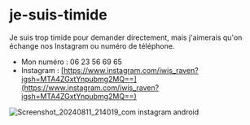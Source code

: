 # je-suis-timide

Je suis trop timide pour demander directement, mais j'aimerais qu'on échange nos Instagram ou numéro de téléphone. 

- Mon numéro : 06 23 56 69 65
- Instagram : [https://www.instagram.com/iwis_raven?igsh=MTA4ZGxtYnpubmg2MQ==](https://www.instagram.com/iwis_raven?igsh=MTA4ZGxtYnpubmg2MQ==)

![Screenshot_20240811_214019_com instagram android](https://github.com/user-attachments/assets/b9ed901d-5e2b-433b-aead-08e570244f6f)
